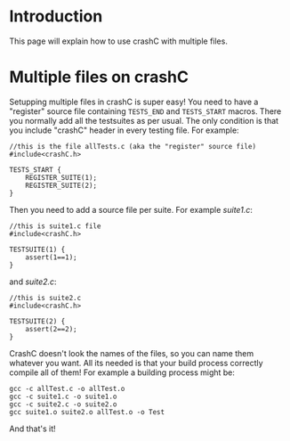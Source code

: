 Introduction
============

This page will explain how to use crashC with multiple files.

Multiple files on crashC
========================

Setupping multiple files in crashC is super easy! You need to have a "register" source file containing `TESTS_END` and `TESTS_START` macros.
There you normally add all the testsuites as per usual. The only condition is that you include "crashC" header in every testing file. For example:

    //this is the file allTests.c (aka the "register" source file)
    #include<crashC.h>
    
    TESTS_START {
        REGISTER_SUITE(1);
        REGISTER_SUITE(2);
    }
    
Then you need to add a source file per suite. For example *suite1.c*:

    //this is suite1.c file
    #include<crashC.h>
    
    TESTSUITE(1) {
        assert(1==1);
    }
    
and *suite2.c*:

    //this is suite2.c
    #include<crashC.h>

    TESTSUITE(2) {
        assert(2==2);
    }
    
CrashC doesn't look the names of the files, so you can name them whatever you want. All its needed is that your build process correctly compile all of them!
For example a building process might be:

    gcc -c allTest.c -o allTest.o
    gcc -c suite1.c -o suite1.o
    gcc -c suite2.c -o suite2.o
    gcc suite1.o suite2.o allTest.o -o Test
    
And that's it!
